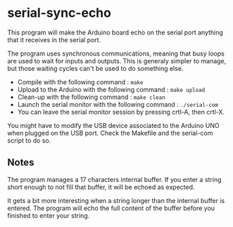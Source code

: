 # serial-sync-echo

This program will make the Arduino board echo on the serial port anything that 
it receives in the serial port. 

The program uses synchronous communications, meaning that busy loops are used 
to wait for inputs and outputs. This is generaly simpler to manage, but those 
waiting cycles can't be used to do something else.

  * Compile with the following command : `make`
  * Upload to the Arduino with the following command : `make upload`
  * Clean-up with the following command : `make clean`
  * Launch the serial monitor with the following command : `./serial-com`
  * You can leave the serial monitor session by pressing crtl-A, then crtl-X.
  
You might have to modify the USB device associated to the Arduino UNO when 
plugged on the USB port. Check the Makefile and the serial-com script to do so.


## Notes

The program manages a 17 characters internal buffer. If you enter a string 
short enough to not fill that buffer, it will be echoed as expected.

It gets a bit more interesting when a string longer than the internal
buffer is entered. The program will echo the full content of the buffer
before you finished to enter your string.
